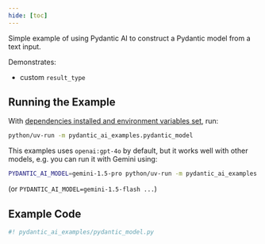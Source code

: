 ```yaml
---
hide: [toc]
---
```


Simple example of using Pydantic AI to construct a Pydantic model from a text input.

Demonstrates:

* custom `result_type`

## Running the Example

With [dependencies installed and environment variables set](./index.md#usage), run:

```bash
python/uv-run -m pydantic_ai_examples.pydantic_model
```

This examples uses `openai:gpt-4o` by default, but it works well with other models, e.g. you can run it
with Gemini using:

```bash
PYDANTIC_AI_MODEL=gemini-1.5-pro python/uv-run -m pydantic_ai_examples.pydantic_model
```

(or `PYDANTIC_AI_MODEL=gemini-1.5-flash ...`)

## Example Code

```py title="pydantic_model.py"
#! pydantic_ai_examples/pydantic_model.py
```
